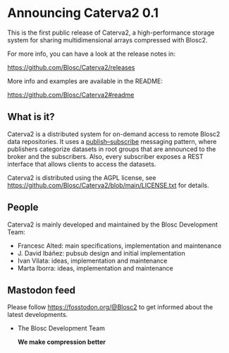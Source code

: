 Announcing Caterva2 0.1
=======================

This is the first public release of Caterva2, a high-performance storage
system for sharing multidimensional arrays compressed with Blosc2.

For more info, you can have a look at the release notes in:

https://github.com/Blosc/Caterva2/releases

More info and examples are available in the README:

https://github.com/Blosc/Caterva2#readme

## What is it?

Caterva2 is a distributed system for on-demand access to remote Blosc2 data repositories.
It uses a [publish–subscribe](https://en.wikipedia.org/wiki/Publish–subscribe_pattern)
messaging pattern, where publishers categorize datasets in root groups that are announced
to the broker and the subscribers. Also, every subscriber exposes a REST interface that allows
clients to access the datasets.

Caterva2 is distributed using the AGPL license, see
https://github.com/Blosc/Caterva2/blob/main/LICENSE.txt
for details.

## People

Caterva2 is mainly developed and maintained by the Blosc Development Team:

* Francesc Alted: main specifications, implementation and maintenance
* J. David Ibáñez: pubsub design and initial implementation
* Ivan Vilata: ideas, implementation and maintenance
* Marta Iborra: ideas, implementation and maintenance

## Mastodon feed

Please follow https://fosstodon.org/@Blosc2 to get informed about the latest
developments.

- The Blosc Development Team

  **We make compression better**
